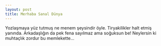 ```yaml
---
layout: post
title: Merhaba Sanal Dünya
---
```


<p> Yozlaşmaya yüz tutmuş ne menem şeysindir öyle. 
Tiryakilikler halt etmiş yanında. 
Arkadaşlığın da pek fena sayılmaz ama soğuksun be!
Neylersin ki muhtaçlık zordur bu memlekette...
</p>
